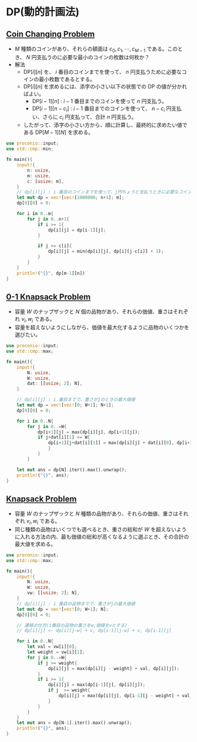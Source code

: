 <script type="text/x-mathjax-config">MathJax.Hub.Config({tex2jax:{inlineMath:[['\$','\$'],['\\(','\\)']],processEscapes:true},CommonHTML: {matchFontHeight:false}});</script>
<script type="text/javascript" async src="https://cdnjs.cloudflare.com/ajax/libs/mathjax/2.7.1/MathJax.js?config=TeX-MML-AM_CHTML"></script>

# DP(動的計画法)

## [Coin Changing Problem](https://onlinejudge.u-aizu.ac.jp/courses/library/7/DPL/1/DPL_1_A)
* $M$ 種類のコインがあり、それらの額面は $c_0, c_1, \cdots, c_{M-1}$ である。このとき、 $N$ 円支払うのに必要な最小のコインの枚数は何枚か？
* 解法
  * $\text{DP}[i][n]$ を、 $i$ 番目のコインまでを使って、 $n$ 円支払うために必要なコインの最小枚数であるとする。
  * $\text{DP}[i][n]$ を求めるには、添字の小さい以下の状態での $\text{DP}$ の値が分かればよい。
    * $\text{DP}[i-1][n]$ : $i-1$ 番目までのコインを使って $n$ 円支払う。
    * $\text{DP}[i-1][n-c_i]$ : $i-1$ 番目までのコインを使って、 $n - c_i$ 円支払い、さらに $c_i$ 円支払って、合計 $n$ 円支払う。
  * したがって、添字の小さい方から、順に計算し、最終的に求めたい値である $\text{DP}[M-1][N]$ を求める。
  
``` rust
use proconio::input;
use std::cmp::min;

fn main(){
    input!{
        n: usize,
        m: usize,
        c: [usize; m],
    }
    // dp[i][j] : i 番目のコインまでを使って、j円ちょうど支払うときに必要なコインの最小枚数
    let mut dp = vec![vec![1000000; n+1]; m];
    dp[0][0] = 0;

    for i in 0..m{
        for j in 0..n+1{
            if i >= 1{
                dp[i][j] = dp[i-1][j];
            }

            if j >= c[i]{
                dp[i][j] = min(dp[i][j], dp[i][j-c[i]] + 1);
            }
        }
    }
    println!("{}", dp[m-1][n])
}
```

## [0-1 Knapsack Problem](https://onlinejudge.u-aizu.ac.jp/courses/library/7/DPL/1/DPL_1_B)
* 容量 $W$ のナップザックと $N$ 個の品物があり、それらの価値、重さはそれぞれ $v_i, w_i$ である。
* 容量を超えないようにしながら、価値を最大化するように品物のいくつかを選びたい。

``` rust
use proconio::input;
use std::cmp::max;

fn main(){
    input!{
        N: usize,
        W: usize,
        dat: [[usize; 2]; N],
    }

    // dp[i][j] : i 番目までで、重さがjのときの最大価値
    let mut dp = vec![vec![0; W+1]; N+1];
    dp[0][0] = 0;

    for i in 0..N{
        for j in 0..=W{
            dp[i+1][j] = max(dp[i][j], dp[i+1][j]);
            if j+dat[i][1] <= W{
                dp[i+1][j+dat[i][1]] = max(dp[i][j] + dat[i][0], dp[i+1][j+dat[i][1]]);
                }
            }
        }

    let mut ans = dp[N].iter().max().unwrap();
    println!("{}", ans);
}
```

## [Knapsack Problem](https://onlinejudge.u-aizu.ac.jp/courses/library/7/DPL/1/DPL_1_C)
* 容量 $W$ のナップザックと $N$ 種類の品物があり、それらの価値、重さはそれぞれ $v_i, w_i$ である。
* 同じ種類の品物はいくつでも選べるとき、重さの総和が $W$ を超えないように入れる方法の内、最も価値の総和が高くなるように選ぶとき、その合計の最大値を求める。

``` rust
use proconio::input;
use std::cmp::max;

fn main(){
    input!{
        N: usize,
        W: usize,
        vw: [[usize; 2]; N],
    }
    // dp[i][j] : i 番目の品物までで、重さがjの最大価値
    let mut dp = vec![vec![0; W+1]; N];
    dp[0][0] = 0;

    // 遷移の仕方(i番目の品物の重さをw,価値をvとする)
    // dp[i][j] <- dp[i][j-w] + v, dp[i-1][j-w] + v, dp[i-1][j]

    for i in 0..N{
        let val = vw[i][0];
        let weight = vw[i][1];
        for j in 0..=W{
            if j >= weight{
                dp[i][j] = max(dp[i][j - weight] + val, dp[i][j]);
            }
            if i >= 1{
                dp[i][j] = max(dp[i-1][j], dp[i][j]);
                if j  >= weight{
                    dp[i][j] = max(dp[i][j], dp[i-1][j - weight] + val);
                }
            }
        }
    }
    let mut ans = dp[N-1].iter().max().unwrap();
    println!("{}", ans);
}
```
